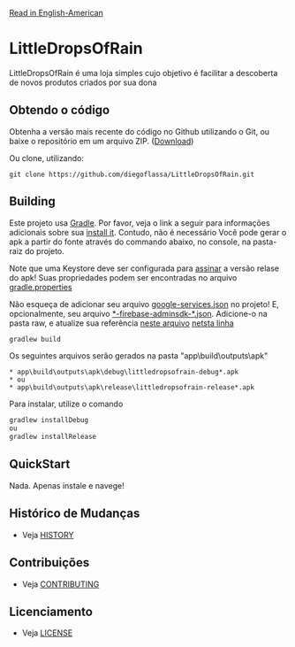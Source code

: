 [Read in English-American](README.md)
# LittleDropsOfRain

LittleDropsOfRain é uma loja simples cujo objetivo é facilitar a descoberta de novos produtos criados por sua dona


## Obtendo o código

Obtenha a versão mais recente do código no Github utilizando o Git, ou baixe o repositório em um arquivo ZIP.
([Download](https://github.com/diegoflassa/LittleDropsOfRain/archive/master.zip))

Ou clone, utilizando:

    git clone https://github.com/diegoflassa/LittleDropsOfRain.git


## Building

Este projeto usa [Gradle](https://gradle.org/). Por favor, veja o link a seguir para informações adicionais sobre sua [install it](https://gradle.org/install/). Contudo, não é necessário
Você pode gerar o apk a partir do fonte através do commando abaixo, no console, na pasta-raiz do projeto.

Note que uma Keystore deve ser configurada para [assinar](https://developer.android.com/studio/publish/app-signing) a versão relase do apk!
Suas propriedades podem ser encontradas no arquivo [gradle.properties](https://github.com/diegoflassa/LittleDropsOfRain/blob/master/gradle.properties)

Não esqueça de adicionar seu arquivo [google-services.json](https://support.google.com/firebase/answer/7015592?hl=en) no projeto!
E, opcionalmente, seu arquivo [\*-firebase-adminsdk-\*.json](https://firebase.google.com/docs/admin/setup). Adicione-o na pasta raw,
e atualize sua referência [neste arquivo](https://github.com/diegoflassa/LittleDropsOfRain/blob/master/app/src/main/java/app/web/diegoflassa_site/littledropsofrain/ui/topic/SendTopicMessageFragment.kt)
[netsta linha](https://github.com/diegoflassa/LittleDropsOfRain/blob/9f5775af7e0b896f4d22142bc94fb0c7b6ea169d/app/src/main/java/app/web/diegoflassa_site/littledropsofrain/ui/topic/SendTopicMessageFragment.kt#L349)


```gradle
gradlew build
```
Os seguintes arquivos serão gerados na pasta "app\build\outputs\apk"

```
* app\build\outputs\apk\debug\littledropsofrain-debug*.apk
* ou
* app\build\outputs\apk\release\littledropsofrain-release*.apk
```

Para instalar, utilize o comando

```gradle
gradlew installDebug
ou
gradlew installRelease
```

## QuickStart

Nada. Apenas instale e navege!


## Histórico de Mudanças

* Veja [HISTORY](HISTORY.ptBR.md)


## Contribuições

* Veja [CONTRIBUTING](CONTRIBUTING.ptBR.md)


## Licenciamento

* Veja [LICENSE](LICENSE)